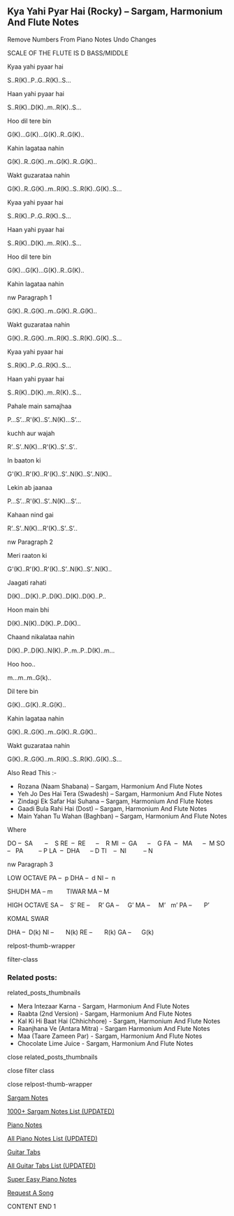 
## Kya Yahi Pyar Hai (Rocky) – Sargam, Harmonium And Flute Notes

Remove Numbers From Piano Notes
Undo Changes

SCALE OF THE FLUTE IS D BASS/MIDDLE

Kyaa yahi pyaar hai

S..R(K)..P..G..R(K)..S…

Haan yahi pyaar hai

S..R(K)..D(K)..m..R(K)..S…

Hoo dil tere bin

G(K)…G(K)…G(K)..R..G(K)..

Kahin lagataa nahin

G(K)..R..G(K)..m..G(K)..R..G(K)..

Wakt guzarataa nahin

G(K)..R..G(K)..m..R(K)..S..R(K)..G(K)..S…

Kyaa yahi pyaar hai

S..R(K)..P..G..R(K)..S…

Haan yahi pyaar hai

S..R(K)..D(K)..m..R(K)..S…

Hoo dil tere bin

G(K)…G(K)…G(K)..R..G(K)..

Kahin lagataa nahin

nw Paragraph 1

G(K)..R..G(K)..m..G(K)..R..G(K)..

Wakt guzarataa nahin

G(K)..R..G(K)..m..R(K)..S..R(K)..G(K)..S…

Kyaa yahi pyaar hai

S..R(K)..P..G..R(K)..S…

Haan yahi pyaar hai

S..R(K)..D(K)..m..R(K)..S…

Pahale main samajhaa

P…S’…R'(K)..S’..N(K)…S’…

kuchh aur wajah

R’..S’..N(K)…R'(K)..S’..S’..

In baaton ki

G'(K)..R'(K)..R'(K)..S’..N(K)..S’..N(K)..

Lekin ab jaanaa

P…S’…R'(K)..S’..N(K)…S’…

Kahaan nind gai

R’..S’..N(K)…R'(K)..S’..S’..

nw Paragraph 2

Meri raaton ki

G'(K)..R'(K)..R'(K)..S’..N(K)..S’..N(K)..

Jaagati rahati

D(K)…D(K)..P..D(K)..D(K)..D(K)..P..

Hoon main bhi

D(K)..N(K)..D(K)..P..D(K)..

Chaand nikalataa nahin

D(K)..P..D(K)..N(K)..P..m..P..D(K)..m…

Hoo hoo..

m…m..m..G(k)..

Dil tere bin

G(K)…G(K)..R..G(K)..

Kahin lagataa nahin

G(K)..R..G(K)..m..G(K)..R..G(K)..

Wakt guzarataa nahin

G(K)..R..G(K)..m..R(K)..S..R(K)..G(K)..S…

Also Read This :-

* Rozana (Naam Shabana) – Sargam, Harmonium And Flute Notes
* Yeh Jo Des Hai Tera (Swadesh) – Sargam, Harmonium And Flute Notes
* Zindagi Ek Safar Hai Suhana – Sargam, Harmonium And Flute Notes
* Gaadi Bula Rahi Hai (Dost) – Sargam, Harmonium And Flute Notes
* Main Yahan Tu Wahan (Baghban) – Sargam, Harmonium And Flute Notes

Where

DO –  SA       –    S
RE  –  RE      –    R
MI  –  GA      –    G
FA  –   MA      –  M
SO  –   PA         – P
LA  –  DHA      – D
TI    –  NI          – N

nw Paragraph 3

LOW OCTAVE
PA –  p
DHA –  d
NI –  n

SHUDH MA – m        TIWAR MA – M

HIGH OCTAVE
SA –    S’
RE –     R’
GA –     G’
MA –     M’   m’
PA –       P’

KOMAL SWAR

DHA –  D(k)
NI –       N(k)
RE –       R(k)
GA –      G(k)

relpost-thumb-wrapper

filter-class

### Related posts:

related_posts_thumbnails

* Mera Intezaar Karna - Sargam, Harmonium And Flute Notes
* Raabta (2nd Version) - Sargam, Harmonium And Flute Notes
* Kal Ki Hi Baat Hai (Chhichhore) - Sargam, Harmonium And Flute Notes
* Raanjhana Ve (Antara Mitra) - Sargam Harmonium And Flute Notes
* Maa (Taare Zameen Par) - Sargam, Harmonium And Flute Notes
* Chocolate Lime Juice - Sargam, Harmonium And Flute Notes

close related_posts_thumbnails

close filter class

close relpost-thumb-wrapper

[Sargam Notes](https://www.notationsworld.com/sargam-notes.html)

[1000+ Sargam Notes List (UPDATED)](https://www.notationsworld.com/all-songs-list-sargam-notes.html)

[Piano Notes](https://www.notationsworld.com/piano-notes.html)

[All Piano Notes List (UPDATED)](https://www.notationsworld.com/all-songs-list-piano-notes.html)

[Guitar Tabs](https://www.notationsworld.com/guitar-tabs.html)

[All Guitar Tabs List (UPDATED)](https://www.notationsworld.com/all-songs-list-guitar-tabs.html)

[Super Easy Piano Notes](https://studywall.in/)

[Request A Song](https://www.notationsworld.com/request-a-song.html)

CONTENT END 1

